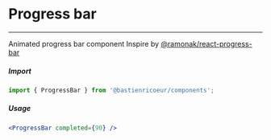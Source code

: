 # Progress bar

<!-- STORY -->

<hr>

Animated progress bar component
Inspire by [@ramonak/react-progress-bar](https://www.npmjs.com/package/@ramonak/react-progress-bar)

##### Import

```js
import { ProgressBar } from '@bastienricoeur/components';
```

##### Usage

```jsx
<ProgressBar completed={90} />
```
